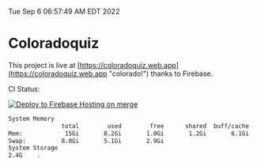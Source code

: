 Tue Sep  6 06:57:49 AM EDT 2022

# Coloradoquiz


This project is live at [https://coloradoquiz.web.app](https://coloradoquiz.web.app "colorado!") thanks to Firebase.

CI Status: 

[![Deploy to Firebase Hosting on merge](https://github.com/teamkushal/coloradoquiz/actions/workflows/firebase-hosting-merge.yml/badge.svg)](https://github.com/teamkushal/coloradoquiz/actions/workflows/firebase-hosting-merge.yml)

```bash
System Memory
               total        used        free      shared  buff/cache   available
Mem:            15Gi       8.2Gi       1.0Gi       1.2Gi       6.1Gi       5.4Gi
Swap:          8.0Gi       5.1Gi       2.9Gi
System Storage
2.4G	.
```
```bash
